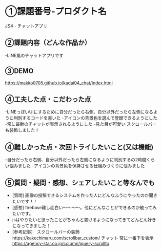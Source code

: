 # ①課題番号-プロダクト名
JS4 - チャットアプリ

## ②課題内容（どんな作品か）
-LINE風のチャットアプリです

## ③DEMO
https://makko0705.github.io/kadai04_chat/index.html

## ④工夫した点・こだわった点
-LINEっぽいUIにするために自分だったら右側、自分以外だったら左側になるように判別するコードを書いた
-アイコンの背景色を選んで登録できるようにした
-常に最新のチャットが表示されるようにした
-見た目が可愛い スクロールバーも装飾しました！

## ④難しかった点・次回トライしたいこと(又は機能)
-自分だったら右側、自分以外だったら左側になるように判別するの2時間くらい悩みました
-アイコンの背景色を保持させる仕組みづくりに悩みました

## ⑤質問・疑問・感想、シェアしたいこと等なんでも
- [質問] 画像の投稿できるシステムを作った人にどんなふうにやったのか聞きたいです！！
- [感想] firebase難し面白い〜〜〜〜。他にどんなことができるのか触ってみたいです。
- jsはやりたいと思ったことがちゃんと書けるようになってきてどんどん好きになってきました！
- [参考記事]　スクロールバーの装飾　https://kakechimaru.com/scrollbar_custom/
チャット 常に一番下を表示　https://agency-star.co.jp/column/jquery-scrollto
